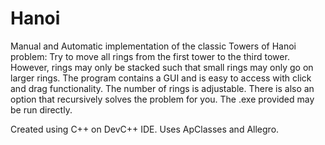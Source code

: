 # Hanoi
Manual and Automatic implementation of the classic Towers of Hanoi problem: 
Try to move all rings from the first tower to the third tower. However, rings may only be stacked such that small rings may only go on larger rings.
The program contains a GUI and is easy to access with click and drag functionality.
The number of rings is adjustable. There is also an option that recursively solves the problem for you. The .exe provided may be run directly.

Created using C++ on DevC++ IDE. Uses ApClasses and Allegro. 
